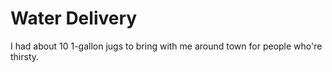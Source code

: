 # Water Delivery

I had about 10 1-gallon jugs to bring with me around town for people who're thirsty.